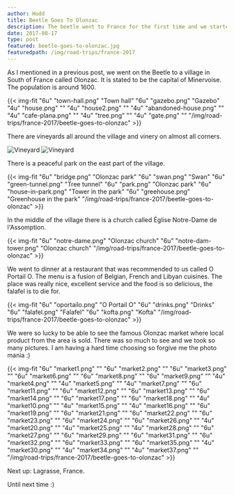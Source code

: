```yaml
---
author: Hodd
title: Beetle Goes To Olonzac
description: The beetle went to France for the first time and we started in Olonzac.
date: 2017-08-17
type: post
featured: beetle-goes-to-olonzac.jpg
featuredpath: /img/road-trips/france-2017
---
```


As I mentioned in a previous post, we went on the Beetle to a village in South of France called Olonzac. It is stated to be the capital of Minervoise. The population is around 1600.

{{< img-fit
  "6u" "town-hall.png" "Town hall"
  "6u" "gazebo.png" "Gazebo"
  "4u" "house.png" ""
  "4u" "house2.png" ""
  "4u" "abandoned-house.png" ""
  "4u" "cafe-plana.png" ""
  "4u" "tree.png" ""
  "4u" "gate.png" ""
    "/img/road-trips/france-2017/beetle-goes-to-olonzac" >}}

There are vineyards all around the village and vinery on almost all corners.

![Vineyard](/img/road-trips/france-2017/beetle-goes-to-olonzac/vine.png "")
![Vineyard](/img/road-trips/france-2017/beetle-goes-to-olonzac/vinyard.png "")

There is a peaceful park on the east part of the village.

{{< img-fit
  "6u" "bridge.png" "Olonzac park"
  "6u" "swan.png" "Swan"
  "6u" "green-tunnel.png" "Tree tunnel"
  "6u" "park.png" "Olonzac park"
  "6u" "house-in-park.png" "Tower in the park"
  "6u" "greehouse.png" "Greenhouse in the park"
  "/img/road-trips/france-2017/beetle-goes-to-olonzac" >}}

In the middle of the village there is a church called Église Notre-Dame de l'Assomption.

{{< img-fit
  "6u" "notre-dame.png" "Olonzac church"
  "6u" "notre-dam-tower.png" "Olonzac church"
  "/img/road-trips/france-2017/beetle-goes-to-olonzac" >}}


We went to dinner at a restaurant that was recommended to us called O Portail O. The menu is a fusion of Belgian, French and Libyan cuisines. The place was really nice, excellent service and the food is so delicious, the falafel is to die for.

{{< img-fit
  "6u" "oportailo.png" "O Portail O"
  "6u" "drinks.png" "Drinks"
  "6u" "falafel.png" "Falafel"
  "6u" "kofta.png" "Kofta"
  "/img/road-trips/france-2017/beetle-goes-to-olonzac" >}}

We were so lucky to be able to see the famous Olonzac market where local product from the area is sold. There was so much to see and we took so many pictures. I am having a hard time choosing so forgive me the photo mania :)

{{< img-fit
  "6u" "market1.png" ""
  "6u" "market2.png" ""
  "6u" "market3.png" ""
  "6u" "market6.png" ""
  "6u" "market8.png" ""
  "6u" "market9.png" ""
  "4u" "market4.png" ""
  "4u" "market5.png" ""
  "4u" "market7.png" ""
  "6u" "market11.png" ""
  "6u" "market12.png" ""
  "6u" "market13.png" ""
  "6u" "market14.png" ""
  "6u" "market17.png" ""
  "6u" "market18.png" ""
  "4u" "market10.png" ""
  "4u" "market15.png" ""
  "4u" "market16.png" ""
  "6u" "market19.png" ""
  "6u" "market21.png" ""
  "6u" "market22.png" ""
  "6u" "market23.png" ""
  "6u" "market24.png" ""
  "6u" "market26.png" ""
  "4u" "market20.png" ""
  "4u" "market25.png" ""
  "4u" "market28.png" ""
  "6u" "market27.png" ""
  "6u" "market29.png" ""
  "6u" "market31.png" ""
  "6u" "market32.png" ""
  "6u" "market33.png" ""
  "6u" "market35.png" ""
  "4u" "market30.png" ""
  "4u" "market34.png" ""
  "4u" "market37.png" ""
  "/img/road-trips/france-2017/beetle-goes-to-olonzac" >}}

  Next up: Lagrasse, France.

  Until next time :)
